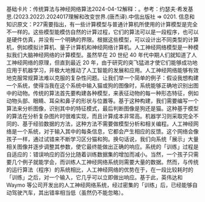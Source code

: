 

基础卡片：传统算法与神经网络算法2024-04-12解释：。参考：约瑟夫·希发基思.(2023.2022).2024017理解和改变世界.(唐杰译).中信出版社 => 0201. 信息和知识原文：P27需要指出，有一些计算模型与普通计算机所使用的计算模型是完全不一样的。这些模型能模仿自然的计算过程，它们的算法可以是一段程序，也可以是硬件仿真，并没有一个明确的界限。根据这些模型，可以设计出不同类型的计算机，例如模拟计算机、量子计算机和神经网络计算机。人工神经网络模型是一种模拟我们大脑神经网络的计算模型。虽然早在 20 世纪 40 年代中期人们就知道了人工神经网络的原理，但直到最近 20 年，由于研究的突飞猛进才使它们能够成功地应用于机器学习，并极大地推动了人工智能的发展和应用。人工神经网络能够有效地克服常规算法难以克服的复杂性问题。让我们举一个简单的例子：假设我想构建一个系统，使得当我在这个系统中输入猫或狗的图像时，系统能够正确地识别出图中的动物。传统的算法首先要构建各种模型，来表征动物的每一种形态特征，例如动物头部、眼睛、耳朵和鼻子的形状与位置等。基于这种构建，我们需要编写一个算法来分析图像，识别其中的特征模式，最后判断图像是狗还是猫。这种基于模型的算法在分析复杂图片时很难实现，而且计算成本非常高。机器学习则采取完全不同的、基于经验数据的方法，这种方法不需要做模型分析和相关编程。人工神经网络是一个系统，对于输入其中的每条信息，它都会产生相应的反馈。这个网络会像孩子一样，通过试错来不断学习区分猫和狗。换句话说，我们向系统「展示」大量相关图像并逐步调整其参数，使它最终能做出正确的响应。系统的「训练」过程是自适应的：错误响应的百分比随着训练数据集的增加而减小。当然，一个孩子只需要几个例子就能学会，而训练人工神经网络系统则需要大量的数据。然而，与传统的运行算法（程序）的系统相比，人工神经网络的优势在于，在一段比较耗时的「训练」之后，对一个输入，它几乎可以立即做出响应。基于此，英伟达和 Waymo 等公司开发出的人工神经网络系统，经过密集的「训练」后，已经能够自动驾驶汽车，其出错率相当低（虽然仍不能忽略）。